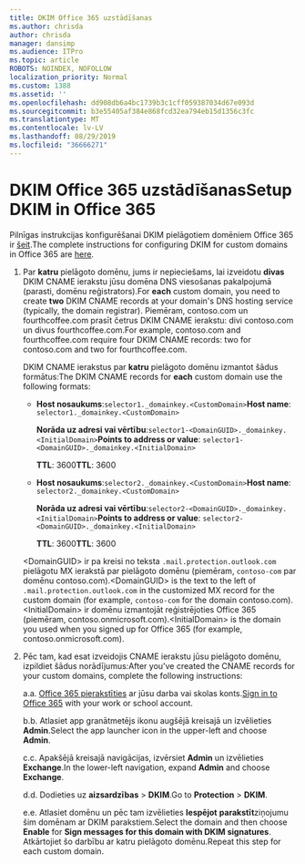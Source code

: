 ```yaml
---
title: DKIM Office 365 uzstādīšanas
ms.author: chrisda
author: chrisda
manager: dansimp
ms.audience: ITPro
ms.topic: article
ROBOTS: NOINDEX, NOFOLLOW
localization_priority: Normal
ms.custom: 1388
ms.assetid: ''
ms.openlocfilehash: dd908db6a4bc1739b3c1cff059387034d67e093d
ms.sourcegitcommit: b3e55405af384e868fcd32ea794eb15d1356c3fc
ms.translationtype: MT
ms.contentlocale: lv-LV
ms.lasthandoff: 08/29/2019
ms.locfileid: "36666271"
---
```

# <a name="setup-dkim-in-office-365"></a><span data-ttu-id="d56c0-102">DKIM Office 365 uzstādīšanas</span><span class="sxs-lookup"><span data-stu-id="d56c0-102">Setup DKIM in Office 365</span></span>

<span data-ttu-id="d56c0-103">Pilnīgas instrukcijas konfigurēšanai DKIM pielāgotiem domēniem Office 365 ir [šeit](https://docs.microsoft.com/office365/SecurityCompliance/use-dkim-to-validate-outbound-email#what-you-need-to-do-to-manually-set-up-dkim-in-office-365).</span><span class="sxs-lookup"><span data-stu-id="d56c0-103">The complete instructions for configuring DKIM for custom domains in Office 365 are [here](https://docs.microsoft.com/office365/SecurityCompliance/use-dkim-to-validate-outbound-email#what-you-need-to-do-to-manually-set-up-dkim-in-office-365).</span></span>

1. <span data-ttu-id="d56c0-104">Par **katru** pielāgoto domēnu, jums ir nepieciešams, lai izveidotu **divas** DKIM CNAME ierakstu jūsu domēna DNS viesošanas pakalpojumā (parasti, domēnu reģistrators).</span><span class="sxs-lookup"><span data-stu-id="d56c0-104">For **each** custom domain, you need to create **two** DKIM CNAME records at your domain's DNS hosting service (typically, the domain registrar).</span></span> <span data-ttu-id="d56c0-105">Piemēram, contoso.com un fourthcoffee.com prasīt četrus DKIM CNAME ierakstu: divi contoso.com un divus fourthcoffee.com.</span><span class="sxs-lookup"><span data-stu-id="d56c0-105">For example, contoso.com and fourthcoffee.com require four DKIM CNAME records: two for contoso.com and two for fourthcoffee.com.</span></span>

   <span data-ttu-id="d56c0-106">DKIM CNAME ierakstus par **katru** pielāgoto domēnu izmantot šādus formātus:</span><span class="sxs-lookup"><span data-stu-id="d56c0-106">The DKIM CNAME records for **each** custom domain use the following formats:</span></span>

   - <span data-ttu-id="d56c0-107">**Host nosaukums**:`selector1._domainkey.<CustomDomain>`</span><span class="sxs-lookup"><span data-stu-id="d56c0-107">**Host name**: `selector1._domainkey.<CustomDomain>`</span></span>

     <span data-ttu-id="d56c0-108">**Norāda uz adresi vai vērtību**:`selector1-<DomainGUID>._domainkey.<InitialDomain>`</span><span class="sxs-lookup"><span data-stu-id="d56c0-108">**Points to address or value**: `selector1-<DomainGUID>._domainkey.<InitialDomain>`</span></span>

     <span data-ttu-id="d56c0-109">**TTL**: 3600</span><span class="sxs-lookup"><span data-stu-id="d56c0-109">**TTL**: 3600</span></span>

   - <span data-ttu-id="d56c0-110">**Host nosaukums**:`selector2._domainkey.<CustomDomain>`</span><span class="sxs-lookup"><span data-stu-id="d56c0-110">**Host name**: `selector2._domainkey.<CustomDomain>`</span></span>

     <span data-ttu-id="d56c0-111">**Norāda uz adresi vai vērtību**:`selector2-<DomainGUID>._domainkey.<InitialDomain>`</span><span class="sxs-lookup"><span data-stu-id="d56c0-111">**Points to address or value**: `selector2-<DomainGUID>._domainkey.<InitialDomain>`</span></span>

     <span data-ttu-id="d56c0-112">**TTL**: 3600</span><span class="sxs-lookup"><span data-stu-id="d56c0-112">**TTL**: 3600</span></span>

   <span data-ttu-id="d56c0-113">\<DomainGUID\> ir pa kreisi no teksta `.mail.protection.outlook.com` pielāgotu MX ierakstā par pielāgoto domēnu (piemēram, `contoso-com` par domēnu contoso.com).</span><span class="sxs-lookup"><span data-stu-id="d56c0-113">\<DomainGUID\> is the text to the left of `.mail.protection.outlook.com` in the customized MX record for the custom domain (for example, `contoso-com` for the domain contoso.com).</span></span> <span data-ttu-id="d56c0-114">\<InitialDomain\> ir domēnu izmantojāt reģistrējoties Office 365 (piemēram, contoso.onmicrosoft.com).</span><span class="sxs-lookup"><span data-stu-id="d56c0-114">\<InitialDomain\> is the domain you used when you signed up for Office 365 (for example, contoso.onmicrosoft.com).</span></span>

2. <span data-ttu-id="d56c0-115">Pēc tam, kad esat izveidojis CNAME ierakstu jūsu pielāgoto domēnu, izpildiet šādus norādījumus:</span><span class="sxs-lookup"><span data-stu-id="d56c0-115">After you've created the CNAME records for your custom domains, complete the following instructions:</span></span>

   <span data-ttu-id="d56c0-116">a.</span><span class="sxs-lookup"><span data-stu-id="d56c0-116">a.</span></span> <span data-ttu-id="d56c0-117">[Office 365 pierakstīties](https://support.office.microsoft.com/article/e9eb7d51-5430-4929-91ab-6157c5a050b4) ar jūsu darba vai skolas konts.</span><span class="sxs-lookup"><span data-stu-id="d56c0-117">[Sign in to Office 365](https://support.office.microsoft.com/article/e9eb7d51-5430-4929-91ab-6157c5a050b4) with your work or school account.</span></span>

   <span data-ttu-id="d56c0-118">b.</span><span class="sxs-lookup"><span data-stu-id="d56c0-118">b.</span></span> <span data-ttu-id="d56c0-119">Atlasiet app granātmetējs ikonu augšējā kreisajā un izvēlieties **Admin**.</span><span class="sxs-lookup"><span data-stu-id="d56c0-119">Select the app launcher icon in the upper-left and choose **Admin**.</span></span>

   <span data-ttu-id="d56c0-120">c.</span><span class="sxs-lookup"><span data-stu-id="d56c0-120">c.</span></span> <span data-ttu-id="d56c0-121">Apakšējā kreisajā navigācijas, izvērsiet **Admin** un izvēlieties **Exchange**.</span><span class="sxs-lookup"><span data-stu-id="d56c0-121">In the lower-left navigation, expand **Admin** and choose **Exchange**.</span></span>

   <span data-ttu-id="d56c0-122">d.</span><span class="sxs-lookup"><span data-stu-id="d56c0-122">d.</span></span> <span data-ttu-id="d56c0-123">Dodieties uz **aizsardzības** > **DKIM**.</span><span class="sxs-lookup"><span data-stu-id="d56c0-123">Go to **Protection** > **DKIM**.</span></span>

   <span data-ttu-id="d56c0-124">e.</span><span class="sxs-lookup"><span data-stu-id="d56c0-124">e.</span></span> <span data-ttu-id="d56c0-125">Atlasiet domēnu un pēc tam izvēlieties **Iespējot** **parakstīt**ziņojumu šim domēnam ar DKIM parakstiem.</span><span class="sxs-lookup"><span data-stu-id="d56c0-125">Select the domain and then choose **Enable** for **Sign messages for this domain with DKIM signatures**.</span></span> <span data-ttu-id="d56c0-126">Atkārtojiet šo darbību ar katru pielāgoto domēnu.</span><span class="sxs-lookup"><span data-stu-id="d56c0-126">Repeat this step for each custom domain.</span></span>
